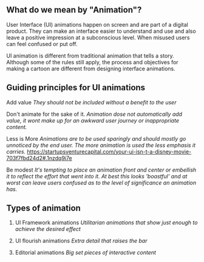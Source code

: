 ## What do we mean by "Animation"?
User Interface (UI) animations happen on screen and are part of a digital product. They can make an interface easier to understand and use and also leave a positive impression at a subconscious level. When misused users can feel confused or put off.

UI animation is different from traditional animation that tells a story. Although some of the rules still apply, the process and objectives for making a cartoon are different from designing interface animations.


## Guiding principles for UI animations

Add value
   *They should not be included without a benefit to the user*

Don't animate for the sake of it.
   *Animation dose not automatically add value, it wont make up for an awkward user journey or inappropriate content.*

Less is More
   *Animations are to be used sparingly and should mostly go unnoticed by the end user. The more animation is used the less emphasis it carries.*
   https://startupsventurecapital.com/your-ui-isn-t-a-disney-movie-703f7fbd24d2#.1nzdq9i7e

Be modest
   *It's tempting to place an animation front and center or embellish it to reflect the effort that went into it. At best this looks 'boastful' and at worst can leave users confused as to the level of significance an animation has.*





## Types of animation
1. UI Framework animations
*Utilitarian animations that show just enough to achieve the desired effect*

2. UI flourish animations
*Extra detail that raises the bar*

3. Editorial animations
*Big set pieces of interactive content*
